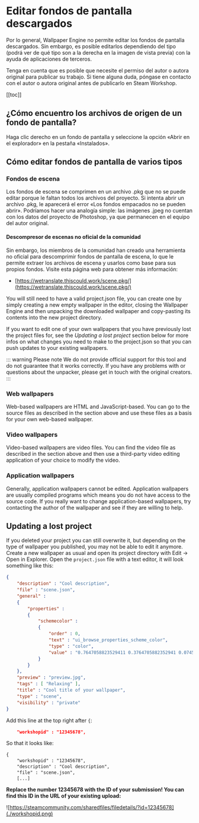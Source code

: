 # Editar fondos de pantalla descargados

Por lo general, Wallpaper Engine no permite editar los fondos de pantalla descargados. Sin embargo, es posible editarlos dependiendo del tipo (podrá ver de qué tipo son a la derecha en la imagen de vista previa) con la ayuda de aplicaciones de terceros.

Tenga en cuenta que es posible que necesite el permiso del autor o autora original para publicar su trabajo. Si tiene alguna duda, póngase en contacto con el autor o autora original antes de publicarlo en Steam Workshop.

[[toc]]

## ¿Cómo encuentro los archivos de origen de un fondo de pantalla?

Haga clic derecho en un fondo de pantalla y seleccione la opción «Abrir en el explorador» en la pestaña «Instalados».

## Cómo editar fondos de pantalla de varios tipos

### Fondos de escena

Los fondos de escena se comprimen en un archivo .pkg que no se puede editar porque le faltan todos los archivos del proyecto. Si intenta abrir un archivo .pkg, le aparecerá el error «Los fondos empacados no se pueden abrir». Podríamos hacer una analogía simple: las imágenes .jpeg no cuentan con los datos del proyecto de Photoshop, ya que permanecen en el equipo del autor original.

#### Descompresor de escenas no oficial de la comunidad

Sin embargo, los miembros de la comunidad han creado una herramienta no oficial para descomprimir fondos de pantalla de escena, lo que le permite extraer los archivos de escena y usarlos como base para sus propios fondos. Visite esta página web para obtener más información:

* [https://wetranslate.thiscould.work/scene.pkg/](https://wetranslate.thiscould.work/scene.pkg/)

You will still need to have a valid project.json file, you can create one by simply creating a new empty wallpaper in the editor, closing the Wallpaper Engine and then unpacking the downloaded wallpaper and copy-pasting its contents into the new project directory.

If you want to edit one of your own wallpapers that you have previously lost the project files for, see the *Updating a lost project* section below for more infos on what changes you need to make to the project.json so that you can push updates to your existing wallpapers.

::: warning Please note We do not provide official support for this tool and do not guarantee that it works correctly. If you have any problems with or questions about the unpacker, please get in touch with the original creators. :::

### Web wallpapers

Web-based wallpapers are HTML and JavaScript-based. You can go to the source files as described in the section above and use these files as a basis for your own web-based wallpaper.

### Video wallpapers

Video-based wallpapers are video files. You can find the video file as described in the section above and then use a third-party video editing application of your choice to modify the video.

### Application wallpapers

Generally, application wallpapers cannot be edited. Application wallpapers are usually compiled programs which means you do not have access to the source code. If you really want to change application-based wallpapers, try contacting the author of the wallpaper and see if they are willing to help.

## Updating a lost project

If you deleted your project you can still overwrite it, but depending on the type of wallpaper you published, you may not be able to edit it anymore. Create a new wallpaper as usual and open its project directory with Edit -> Open in Explorer. Open the `project.json` file with a text editor, it will look something like this:

```json
{
    "description" : "Cool description",
    "file" : "scene.json",
    "general" : 
    {
        "properties" : 
        {
            "schemecolor" : 
            {
                "order" : 0,
                "text" : "ui_browse_properties_scheme_color",
                "type" : "color",
                "value" : "0.7647058823529411 0.3764705882352941 0.07450980392156863"
            }
        }
    },
    "preview" : "preview.jpg",
    "tags" : [ "Relaxing" ],
    "title" : "Cool title of your wallpaper",
    "type" : "scene",
    "visibility" : "private"
}
```

Add this line at the top right after `{`:

```json
    "workshopid" : "12345678",
```
So that it looks like:

```json{2}
{
    "workshopid" : "12345678",
    "description" : "Cool description",
    "file" : "scene.json",
    [...]
```

**Replace the number 12345678 with the ID of your submission! You can find this ID in the URL of your existing upload:**

![https://steamcommunity.com/sharedfiles/filedetails/?id=12345678](./workshopid.png)
